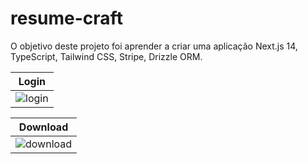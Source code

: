 # resume-craft

O objetivo deste projeto foi aprender a criar uma aplicação Next.js 14, TypeScript, Tailwind CSS, Stripe, Drizzle ORM.



|Login|
|-------|
|<img src="login.gif" alt="login">|



|Download |
|-------|
|<img src="download.gif" alt="download">|

